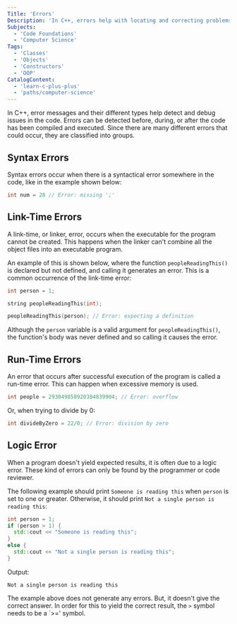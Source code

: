 ```yaml
---
Title: 'Errors'
Description: 'In C++, errors help with locating and correcting problems within the source code.'
Subjects:
  - 'Code Foundations'
  - 'Computer Science'
Tags:
  - 'Classes'
  - 'Objects'
  - 'Constructors'
  - 'OOP'
CatalogContent:
  - 'learn-c-plus-plus'
  - 'paths/computer-science'
---
```


In C++, error messages and their different types help detect and debug issues in the code. Errors can be detected before, during, or after the code has been compiled and executed. Since there are many different errors that could occur, they are classified into groups.

## Syntax Errors

Syntax errors occur when there is a syntactical error somewhere in the code, like in the example shown below:

```cpp
int num = 28 // Error: missing ';'
```

## Link-Time Errors

A link-time, or linker, error, occurs when the executable for the program cannot be created. This happens when the linker can't combine all the object files into an executable program.

An example of this is shown below, where the function `peopleReadingThis()` is declared but not defined, and calling it generates an error. This is a common occurrence of the link-time error:

```cpp
int person = 1;

string peopleReadingThis(int);

peopleReadingThis(person); // Error: expecting a definition
```

Although the `person` variable is a valid argument for `peopleReadingThis()`, the function's body was never defined and so calling it causes the error.

## Run-Time Errors

An error that occurs after successful execution of the program is called a run-time error. This can happen when excessive memory is used.

```cpp
int people = 293049858920384839904; // Error: overflow
```

Or, when trying to divide by 0:

```cpp
int divideByZero = 22/0; // Error: division by zero
```

## Logic Error

When a program doesn't yield expected results, it is often due to a logic error. These kind of errors can only be found by the programmer or code reviewer.

The following example should print `Someone is reading this` when `person` is set to one or greater. Otherwise, it should print `Not a single person is reading this`:

```cpp
int person = 1;
if (person > 1) {
  std::cout << "Someone is reading this";
}
else {
  std::cout << "Not a single person is reading this";
}
```

Output:

```shell
Not a single person is reading this
```

The example above does not generate any errors. But, it doesn't give the correct answer. In order for this to yield the correct result, the `>` symbol needs to be a `>=' symbol.
